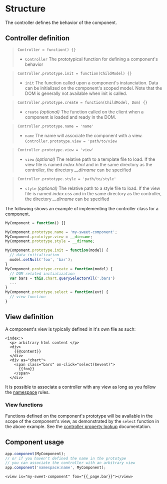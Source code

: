 # Structure

The controller defines the behavior of the component. 

## Controller definition

> `Controller = function() {}`
> * `Controller` The prototypical function for defining a component's behavior

> `Controller.prototype.init = function(ChildModel) {}`
> * `init` The function called upon a component's instanciation. Data can be initialized on the component's scoped model. Note that the DOM is generally not available when init is called.

> `Controller.prototype.create = function(ChildModel, Dom) {}`
> * `create` *(optional)* The function called on the client when a component is loaded and ready in the DOM. 

> `Controller.prototype.name = 'name'`
> * `name`  The name will associate the component with a view.
> `Controller.prototype.view = 'path/to/view`

> `Controller.prototype.view = 'view'`
> * `view` *(optional)* The relative path to a template file to load. If the view file is named *index.html* and in the same directory as the controller, the directory *__dirname* can be specified

> `Controller.prototype.style = 'path/to/style'`
> * `style` *(optional)* The relative path to a style file to load. If the view file is named *index.css* and in the same directory as the controller, the directory *__dirname* can be specified

The following shows an example of implementing the controller class for a component.

```js
MyComponent = function() {}

MyComponent.prototype.name = 'my-sweet-component';
MyComponent.prototype.view = __dirname;
MyComponent.prototype.style = __dirname;

MyComponent.prototype.init = function(model) {
  // data initialization
  model.setNull('foo', 'bar');
}
MyComponent.prototype.create = function(model) {
  // DOM related initialization
  var bars = this.chart.querySelectorAll('.bars')
  ...
}
MyComponent.prototype.select = function(evt) {
  // view function
}
```

## View definition
A component's view is typically defined in it's own file as such:
```derby
<index:>
  <p> arbitrary html content </p>
  <div>
    {{@content}}
  </div>
  <div as="chart">
    <span class="bars" on-click="select($event)">
      {{foo}}
    </span>
  </div>
```
It is possible to associate a controller with any view as long as you follow the [namespace](views/namespaces-and-files) rules.


### View functions
Functions defined on the component's prototype will be available in the scope of the component's view, as demonstrated by the `select` function in the above example. 
See the [controller property lookup](views/template-syntax/functions-and-events#controller-property-lookup) documentation.


## Component usage

```js
app.component(MyComponent);
// or if you haven't defined the name in the prototype
// you can associate the controller with an arbitrary view
app.component('namespace:name', MyComponent);
```

```derby
<view is="my-sweet-component" foo="{{_page.bar}}"></view>
```
